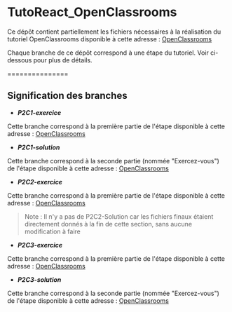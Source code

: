# TutoReact_OpenClassrooms

Ce dépôt contient partiellement les fichiers nécessaires à la réalisation du tutoriel OpenClassrooms disponible à cette adresse : 
[OpenClassrooms](https://openclassrooms.com/fr/courses/7150606-creez-une-application-react-complete)

Chaque branche de ce dépôt correspond à une étape du tutoriel. Voir ci-dessous pour plus de détails.

===============

## Signification des branches

- ***P2C1-exercice***

Cette branche correspond à la première partie de l'étape disponible à cette adresse : [OpenClassrooms](https://openclassrooms.com/fr/courses/7150606-creez-une-application-react-complete/7255783-exploitez-vos-connaissances-de-usestate-et-useeffect-pour-effectuer-des-calls-api)

- ***P2C1-solution***

Cette branche correspond à la seconde partie (nommée "Exercez-vous") de l'étape disponible à cette adresse : [OpenClassrooms](https://openclassrooms.com/fr/courses/7150606-creez-une-application-react-complete/7255783-exploitez-vos-connaissances-de-usestate-et-useeffect-pour-effectuer-des-calls-api)

- ***P2C2-exercice***

Cette branche correspond à la première partie de l'étape disponible à cette adresse : [OpenClassrooms](https://openclassrooms.com/fr/courses/7150606-creez-une-application-react-complete/7256029-partagez-vos-donnees-avec-le-contexte-et-usecontext)

> Note : Il n'y a pas de P2C2-Solution car les fichiers finaux étaient directement donnés à la fin de cette section, sans aucune modification à faire

- ***P2C3-exercice***

Cette branche correspond à la première partie de l'étape disponible à cette adresse : [OpenClassrooms](https://openclassrooms.com/fr/courses/7150606-creez-une-application-react-complete/7256220-allez-plus-loin-avec-les-hooks)

- ***P2C3-solution***

Cette branche correspond à la seconde partie (nommée "Exercez-vous") de l'étape disponible à cette adresse : [OpenClassrooms](https://openclassrooms.com/fr/courses/7150606-creez-une-application-react-complete/7256220-allez-plus-loin-avec-les-hooks)

